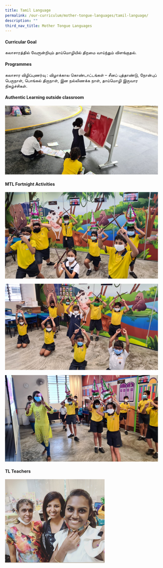 ```yaml
---
title: Tamil Language
permalink: /our-curriculum/mother-tongue-languages/tamil-language/
description: ""
third_nav_title: Mother Tongue Languages
---
```

#### Curricular Goal
கலாசாரத்தில் வேரூன்றியும்  தாய்மொழியில் திறமை வாய்ந்தும்  விளங்குதல்.

#### Programmes
கலாசார விழிப்புணர்வு : விழாக்கால கொண்டாட்டங்கள் – சீனப் புத்தாண்டு, நோன்புப் பெருநாள், பொங்கல் திருநாள், இன நல்லிணக்க நாள், தாய்மொழி இருவார நிகழ்ச்சிகள்.

#### Authentic Learning outside classroom

![Authentic Learning outside classroom](/images/Authentic%20Learning%20outside%20classroom.jpg)

#### MTL Fortnight Activities

![MTL Fortnight Activities](/images/MTL%20Fortnight%20Activities_1.jpg)

![MTL Fortnight Activities](/images/MTL%20Fortnight%20Activities_2.jpg)

![MTL Fortnight Activities](/images/MTL%20Fortnight%20Activities_3.jpg)

#### TL Teachers

<img src="/images/TL%20Teachers.jpg"  
style="width:65%">